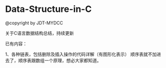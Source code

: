 # Data-Structure-in-C

@copyright by JDT-MYDCC

关于C语言数据结构总结，持续更新

已有内容：

1、各种链表，包括删除及插入操作的代码详解（有图形化表示）
   顺序表就不加进去了，顺序表跟数组一个原理，想必大家都知道。
